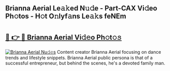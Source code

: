 ## Brianna Aerial Le𝚊𝚔ed N𝚞𝚍e - Part-CAX Vi𝚍eo Ph𝚘tos - H𝚘t O𝚗lyf𝚊ns Le𝚊𝚔s feNEm

# <h2><a href="http://hfh24u.feru.top/?c=Brianna+Aerial">🔗 👉 🔴 Brianna Aerial Vi𝚍𝚎o Ph𝚘t𝚘𝚜</a></h2>

[![Brianna Aerial Nu𝚍𝚎s](https://i.imgur.com/0TWrTi3.gif)](http://hfh24u.feru.top/?c=Brianna+Aerial)
Content creator Brianna Aerial focusing on dance trends and lifestyle snippets. Brianna Aerial public persona is that of a successful entrepreneur, but behind the scenes, he's a devoted family man. 
